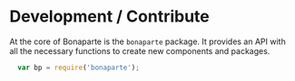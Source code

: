 # Development / Contribute

At the core of Bonaparte is the `bonaparte` package. It provides an API with all the necessary functions to create new components and packages.

```javascript
  var bp = require('bonaparte');
```



